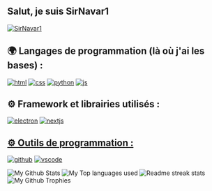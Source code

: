 ## Salut, je suis SirNavar1

[![SirNavar1](https://img.shields.io/github/followers/SirNavar1?label=SirNavar1&logo=github)](https://github.com/SirNavar1)

## 🌍 Langages de programmation (là où j'ai les bases) :

<p>
  <a href="https://developer.mozilla.org/docs/Web/HTML"><img alt="html" src="https://img.shields.io/badge/-HTML-E34F26?style=flat-square&logo=html5&logoColor=white" /></a>
  <a href="https://developer.mozilla.org/docs/Web/CSS"><img alt="css" src="https://img.shields.io/badge/-CSS-00A6FF?style=flat-square&logo=css3&logoColor=white" /></a>
  <a href="https://python.org"><img alt="python" src="https://img.shields.io/badge/-Python-3776AB?style=flat-square&logo=python&logoColor=black" /></a>
  <a href="https://developer.mozilla.org/docs/Web/JavaScript"><img alt="js" src="https://img.shields.io/badge/-JavaScript-FFEE00?style=flat-square&logo=javascript&logoColor=black" /></a>
</p>

## ⚙️ Framework et librairies utilisés :

<p>
  <a href="https://electronjs.org"><img alt="electron" src="https://img.shields.io/badge/-Electron-47848F?style=flat-square&logo=electron&logoColor=black" /></a>
  <a href="https://nextjs.org"><img alt="nextjs" src="https://img.shields.io/badge/-Next.js-black?style=flat-square&logo=next.js&logoColor=white" />
</p>

## ⚙️ Outils de programmation :
<p>
  <a href="https://github.com"><img alt="github" src="https://img.shields.io/badge/-GitHub-161616?style=flat-square&logo=github&logoColor=white" /></a>
  <a href="https://code.visualstudio.com"><img alt="vscode" src="https://img.shields.io/badge/-Visual%20Studio%20Code-0078d7?style=flat-square&logo=visual-studio-code&logoColor=white" /></a>
</p>
<!-- <p align="left"> 
  Visitor count<br>
  <img src="https://profile-counter.glitch.me/SirNavar1/count.svg" />
</p>
-->

<img alt="My Github Stats" src="https://github-readme-stats.vercel.app/api?username=SirNavar1&show_icons=true&hide_border=true&theme=tokyonight" />
<img alt="My Top languages used" src="https://github-readme-stats.vercel.app/api/top-langs?username=SirNavar1&show_icons=true&theme=tokyonight&layout=compact" />
<img alt="Readme streak stats" src="https://github-readme-streak-stats.herokuapp.com/?user=SirNavar1&theme=tokyonight"/>
<img alt="My Github Trophies" src="https://github-profile-trophy.vercel.app/?username=SirNavar1&theme=dracula" />
